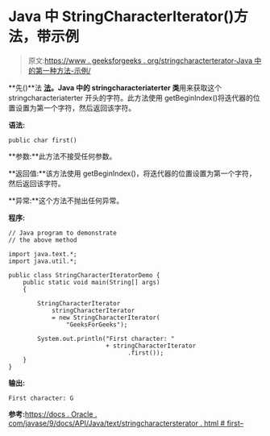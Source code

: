 # Java 中 StringCharacterIterator()方法，带示例

> 原文:[https://www . geeksforgeeks . org/stringcharacterterator-Java 中的第一种方法-示例/](https://www.geeksforgeeks.org/stringcharacteriterator-first-method-in-java-with-examples/)

**先()**法 **[法](https://www.geeksforgeeks.org/tag/java-text-package/)。Java 中的 stringcharacteriaterter 类**用来获取这个 stringcharacteriaterter 开头的字符。此方法使用 getBeginIndex()将迭代器的位置设置为第一个字符，然后返回该字符。

**语法:**

```
public char first()

```

**参数:**此方法不接受任何参数。

**返回值:**该方法使用 getBeginIndex()，将迭代器的位置设置为第一个字符，然后返回该字符。

**异常:**这个方法不抛出任何异常。

**程序:**

```
// Java program to demonstrate
// the above method

import java.text.*;
import java.util.*;

public class StringCharacterIteratorDemo {
    public static void main(String[] args)
    {

        StringCharacterIterator
            stringCharacterIterator
            = new StringCharacterIterator(
                "GeeksForGeeks");

        System.out.println("First character: "
                           + stringCharacterIterator
                                 .first());
    }
}
```

**输出:**

```
First character: G

```

**参考:**[https://docs . Oracle . com/javase/9/docs/API/Java/text/stringcharactersterator . html # first–](https://docs.oracle.com/javase/9/docs/api/java/text/StringCharacterIterator.html#first--)